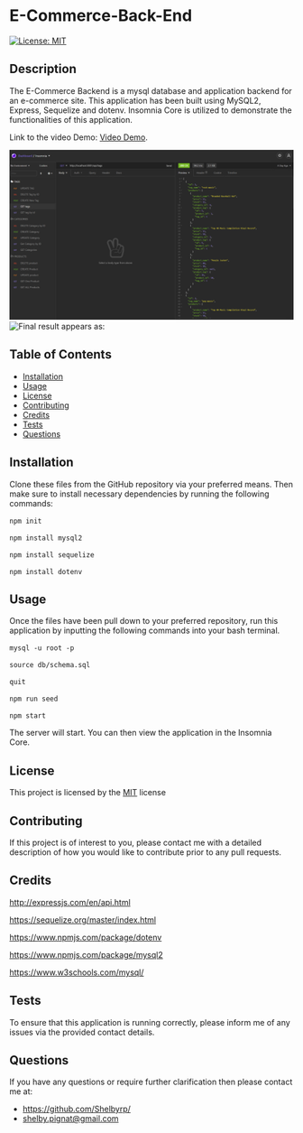 # E-Commerce-Back-End

[![License: MIT](https://img.shields.io/badge/License-MIT-yellow.svg)](https://opensource.org/licenses/MIT)

## Description
The E-Commerce Backend is a mysql database and application backend for an e-commerce site. This application has been built using MySQL2, Express, Sequelize and dotenv. Insomnia Core is utilized to demonstrate the functionalities of this application. 

Link to the video Demo: [Video Demo](). 

![Final result appears as:](./Assets/insomniatag.png)
![Final result appears as:]()

## Table of Contents
- [Installation](#installation)
- [Usage](#usage)
- [License](#license)
- [Contributing](#contributing)
- [Credits](#credits)
- [Tests](#tests)
- [Questions](#questions)

## Installation 

Clone these files from the GitHub repository via your preferred means. Then make sure to install necessary dependencies by running the following commands:
```
npm init
```
```
npm install mysql2
```
```
npm install sequelize
```
```
npm install dotenv
```

## Usage
Once the files have been pull down to your preferred repository, run this application by inputting the following commands into your bash terminal. 
```
mysql -u root -p
```
```
source db/schema.sql
```
```
quit
```
```
npm run seed
```
```
npm start
```

The server will start. You can then view the application in the Insomnia Core.

## License
This project is licensed by the [MIT](https://opensource.org/licenses/MIT) license

## Contributing 
If this project is of interest to you, please contact me with a detailed description of how you would like to contribute prior to any pull requests.

## Credits

http://expressjs.com/en/api.html

https://sequelize.org/master/index.html

https://www.npmjs.com/package/dotenv

https://www.npmjs.com/package/mysql2

https://www.w3schools.com/mysql/

## Tests 
To ensure that this application is running correctly, please inform me of any issues via the provided contact details.

## Questions
If you have any questions or require further clarification then please contact me at:
- https://github.com/Shelbyrp/
- shelby.pignat@gmail.com